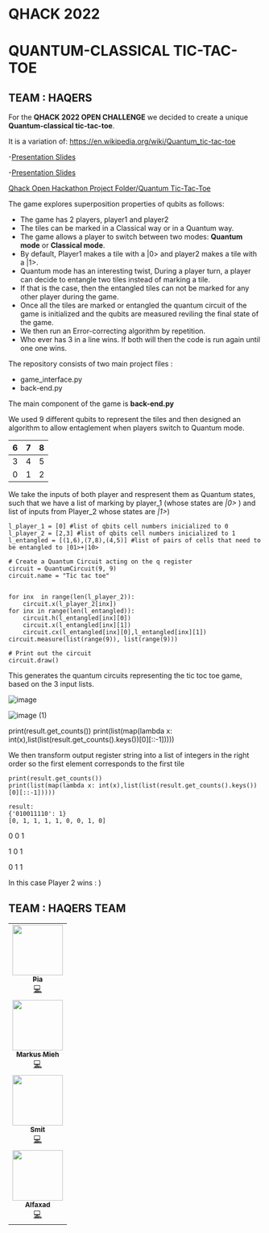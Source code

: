 # QHACK 2022



<p align="left">
  
</p>


# QUANTUM-CLASSICAL TIC-TAC-TOE

## TEAM : HAQERS 


For the **QHACK 2022 OPEN CHALLENGE** we decided to create a unique **Quantum-classical tic-tac-toe**.

It is a variation of: https://en.wikipedia.org/wiki/Quantum_tic-tac-toe 

-[Presentation Slides](https://github.com/pigli2255/Qhack2022/blob/master/Qhack%20Open%20Hackathon%20Project/Quantum%20Tic%20Tac%20Toe.pdf)

-[Presentation Slides](https://github.com/pigli2255/Qhack2022/blob/master/Qhack%20Open%20Hackathon%20Project/Quantum%20Tic%20Tac%20Toe.pdf)


[Qhack Open Hackathon Project Folder/Quantum Tic-Tac-Toe](https://github.com/pigli2255/Qhack2022/tree/master/Qhack%20Open%20Hackathon%20Project)

The game explores superposition properties of qubits as follows:


 - The game has 2 players, player1 and player2
 - The tiles can be marked in a Classical way or in a Quantum way.
 - The game allows a player to switch between two modes: **Quantum mode** or **Classical mode**.
 - By default, Player1 makes a tile with a |0> and player2 makes a tile with a |1>.
 - Quantum mode has an interesting twist,  During a player turn, a player can decide to entangle two tiles instead of marking a tile.
 -  If that is the case, then the entangled tiles can not be marked for any other player during the game.
 - Once all the tiles are marked or entangled the quantum circuit of the game is initialized and the qubits are measured reviling the final state of the game.
 - We then run an Error-correcting algorithm by repetition.
 - Who ever has 3 in a line wins. If both will then the code is run again until one one wins.


The repository consists of two main project files : 
- game_interface.py
- back-end.py


The main component of the game is **back-end.py**

We used 9 different qubits to represent the tiles and then designed an algorithm to allow entaglement when players switch to Quantum mode.


| 6 | 7 | 8 |
|---|---|---|
| 3 | 4 | 5 |
| 0 | 1 | 2 |


We take the inputs of both player and respresent them as Quantum states, such that we have a list of marking by player_1 (whose states are *|0>* ) and list of inputs from Player_2 whose states are *|1>*)

```
l_player_1 = [0] #list of qbits cell numbers inicialized to 0
l_player_2 = [2,3] #list of qbits cell numbers inicialized to 1
l_entangled = [(1,6),(7,8),(4,5)] #list of pairs of cells that need to be entangled to |01>+|10>

# Create a Quantum Circuit acting on the q register
circuit = QuantumCircuit(9, 9)
circuit.name = "Tic tac toe"


for inx  in range(len(l_player_2)):
    circuit.x(l_player_2[inx])
for inx in range(len(l_entangled)):
    circuit.h(l_entangled[inx][0])
    circuit.x(l_entangled[inx][1])
    circuit.cx(l_entangled[inx][0],l_entangled[inx][1])
circuit.measure(list(range(9)), list(range(9)))

# Print out the circuit
circuit.draw()
```
This generates the quantum circuits representing the tic toc toe game, based on the 3 input lists.

![image](https://user-images.githubusercontent.com/68440833/151706963-23be38d3-669f-4aeb-b389-0745b07988e8.png)





![image (1)](https://user-images.githubusercontent.com/68440833/151707525-40dd0ba4-3e33-4e8b-9dfd-677cacf672c8.png)




print(result.get_counts())
print(list(map(lambda x: int(x),list(list(result.get_counts().keys())[0][::-1]))))


We then transform  output register string into a list of integers in the right order so the first element corresponds to the first tile
```
print(result.get_counts())
print(list(map(lambda x: int(x),list(list(result.get_counts().keys())[0][::-1]))))

result:
{'010011110': 1}
[0, 1, 1, 1, 1, 0, 0, 1, 0]
```
0 0 1

1 0 1

0 1 1

In this case Player 2 wins : )







## TEAM : HAQERS TEAM




<table>
<tr>
    <td align="center"><a href="https://github.com/pigli2255"><img src="https://github.com/pigli2255.png" width="100px;" alt=""/><br /><sub><b>Pia</b></sub></a><br /><a href="" title="Code">💻</a></td>
</tr>
<tr>
    <td align="center"><a href="https://github.com/markmi85"><img src="https://github.com/markmi85.png" width="100px;" alt=""/><br /><sub><b>Markus Mieh</b></sub></a><br /><a href="" title="Code">💻</a></td>
</tr>
<tr>
    <td align="center"><a href="https://github.com/smitchaudhary"><img src="https://github.com/smitchaudhary.png" width="100px;" alt=""/><br /><sub><b>Smit</b></sub></a><br /><a href="" title="Code">💻</a></td>
</tr>
<tr>
    <td align="center"><a href="https://github.com/Alfaxad"><img src="https://github.com/Alfaxad.png" width="100px;" alt=""/><br /><sub><b>Alfaxad</b></sub></a><br /><a href="" title="Code">💻</a></td>
</tr>








